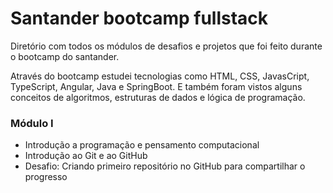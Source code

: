 <H1>Santander bootcamp fullstack</H1>
<p>Diretório com todos os módulos de desafios e projetos que foi feito durante o bootcamp do santander.</p>
<p>Através do bootcamp estudei tecnologias como HTML, CSS, JavasCript, TypeScript, Angular, Java e SpringBoot.
E também foram vistos alguns conceitos de algoritmos, estruturas de dados e lógica de programação.</p>

<h3>Módulo I</h3>
<ul>
  <li>Introdução a programação e pensamento computacional</li>
  <li>Introdução ao Git e ao GitHub</li>
  <li>Desafio: Criando primeiro repositório no GitHub para compartilhar o progresso</li>
</ul>
